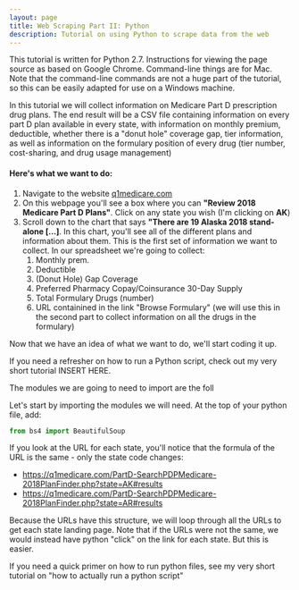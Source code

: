 ```yaml
---
layout: page
title: Web Scraping Part II: Python
description: Tutorial on using Python to scrape data from the web
---
```


This tutorial is written for Python 2.7. Instructions for viewing the page source as based on Google Chrome. Command-line things are for Mac. Note that the command-line
commands are not a huge part of the tutorial, so this can be easily adapted for use on a Windows machine. 

In this tutorial we will collect information on Medicare Part D prescription drug plans. The end result will be a CSV file containing information on every part D plan available in every state, with information on monthly premium, deductible, whether there is a "donut hole"
coverage gap, tier information, as well as information on the formulary position of every drug (tier number, cost-sharing, and drug usage management)

#### Here's what we want to do:
1. Navigate to the website [q1medicare.com](https://q1medicare.com)
2. On this webpage you'll see a box where you can **"Review 2018 Medicare Part D Plans"**. Click on any state you wish (I'm clicking on **AK**)
3. Scroll down to the chart that says **"There are 19 Alaska 2018 stand-alone [...]**. In this chart, you'll see all of the different plans and
information about them. This is the first set of information we want to collect. In our spreadsheet we're going to collect:
   1. Monthly prem.
   2. Deductible
   3. (Donut Hole) Gap Coverage
   4. Preferred Pharmacy Copay/Coinsurance 30-Day Supply
   5. Total Formulary Drugs (number)
   6. URL containined in the link "Browse Formulary" (we will use this in the second part to collect information on all the drugs in the formulary)
   
   
   
Now that we have an idea of what we want to do, we'll start coding it up.

If you need a refresher on how to run a Python script, check out my very short tutorial INSERT HERE.

The modules we are going to need to import are the foll

Let's start by importing the modules we will need. At the top of your python file, add:
```python
from bs4 import BeautifulSoup
```




If you look at the URL for each state, you'll notice that the formula of the URL is the same - only the state code changes:
- https://q1medicare.com/PartD-SearchPDPMedicare-2018PlanFinder.php?state=AK#results
- https://q1medicare.com/PartD-SearchPDPMedicare-2018PlanFinder.php?state=AR#results

Because the URLs have this structure, we will loop through all the URLs to get each state landing page. Note that if the URLs were not the same, we would
instead have python "click" on the link for each state. But this is easier.











If you need a quick primer on how to run python files, see my very short tutorial on "how to actually run a python script" 


